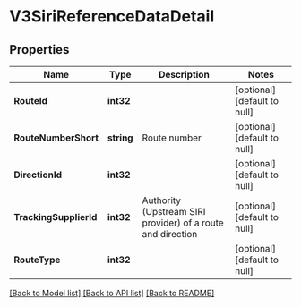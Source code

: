 # V3SiriReferenceDataDetail

## Properties
Name | Type | Description | Notes
------------ | ------------- | ------------- | -------------
**RouteId** | **int32** |  | [optional] [default to null]
**RouteNumberShort** | **string** | Route number | [optional] [default to null]
**DirectionId** | **int32** |  | [optional] [default to null]
**TrackingSupplierId** | **int32** | Authority (Upstream SIRI provider) of a route and direction | [optional] [default to null]
**RouteType** | **int32** |  | [optional] [default to null]

[[Back to Model list]](../README.md#documentation-for-models) [[Back to API list]](../README.md#documentation-for-api-endpoints) [[Back to README]](../README.md)

